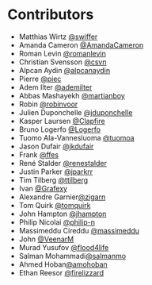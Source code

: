 # Contributors

- Matthias Wirtz [@swiffer](https://gitlab.com/swiffer)
- Amanda Cameron [@AmandaCameron](https://gitlab.com/AmandaCameron)
- Roman Levin [@romanlevin](https://gitlab.com/romanlevin)
- Christian Svensson [@csvn](https://gitlab.com/csvn)
- Alpcan Aydin [@alpcanaydin](https://gitlab.com/alpcanaydin)
- Pierre [@piec](https://gitlab.com/piec)
- Adem Ilter [@ademilter](https://twitter.com/ademilter)
- Abbas Mashayekh [@martianboy](https://gitlab.com/martianboy)
- Robin [@robinvoor](https://gitlab.com/robinvoor)
- Julien Duponchelle [@jduponchelle](https://gitlab.com/jduponchelle)
- Kasper Laursen [@Clapfire](https://gitlab.com/Clapfire)
- Bruno Logerfo [@Logerfo](https://gitlab.com/Logerfo)
- Tuomo Ala-Vannesluoma [@tuomoa](https://gitlab.com/tuomoa)
- Jason Dufair [@jkdufair](https://gitlab.com/jkdufair)
- Frank [@ffes](https://gitlab.com/ffes)
- René Stalder [@renestalder](https://gitlab.com/renestalder)
- Justin Parker [@jparkrr](https://gitlab.com/jparkrr)
- Tim Tilberg [@ttilberg](https://gitlab.com/ttilberg)
- Ivan [@Grafexy](https://gitlab.com/Grafexy)
- Alexandre Garnier[@zigarn](https://gitlab.com/zigarn)
- Tom Quirk [@tomquirk](https://gitlab.com/tomquirk)
- John Hampton [@jhampton](https://gitlab.com/jhampton)
- Philip Nicolai [@philip-n](https://gitlab.com/philip-n)
- Massimeddu Cireddu [@massimeddu](https://gitlab.com/massimeddu)
- John [@VeenarM](https://gitlab.com/VeenarM)
- Murad Yusufov [@flood4life](https://gitlab.com/flood4life)
- Salman Mohammadi[@salmanmo](https://gitlab.com/salmanmo)
- Ahmed Hoban[@amohoban](https://gitlab.com/amohoban)
- Ethan Reesor [@firelizzard](https://gitlab.com/firelizzard)
